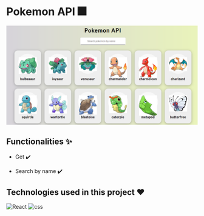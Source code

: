 # Pokemon API 🎆
![index](https://github.com/Daniels-not/Pokedex-React/blob/main/pokemon-api-preview.png)

## Functionalities ✨

- Get ✔️

- Search by name ✔️

## Technologies used in this project ❤️

![React](https://img.shields.io/badge/React-20232A?style=for-the-badge&logo=react&logoColor=61DAFB) ![css](	https://img.shields.io/badge/CSS3-1572B6?style=for-the-badge&logo=css3&logoColor=white)
